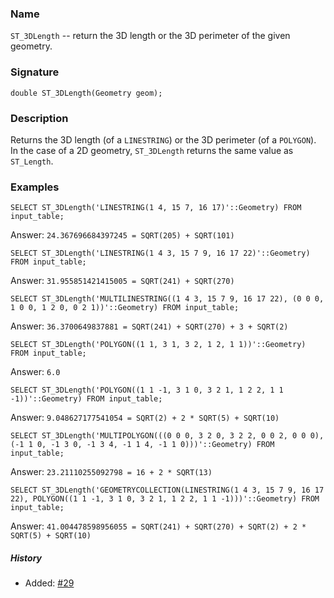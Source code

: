 ### Name
`ST_3DLength` -- return the 3D length or the 3D perimeter of the given
geometry.
 
### Signature

```mysql
double ST_3DLength(Geometry geom);
```

### Description

Returns the 3D length (of a `LINESTRING`) or the 3D perimeter (of a `POLYGON`).
In the case of a 2D geometry, `ST_3DLength` returns the same value as
`ST_Length`.

### Examples

```mysql
SELECT ST_3DLength('LINESTRING(1 4, 15 7, 16 17)'::Geometry) FROM input_table;
```
Answer:    `24.367696684397245 = SQRT(205) + SQRT(101)`
```mysql
SELECT ST_3DLength('LINESTRING(1 4 3, 15 7 9, 16 17 22)'::Geometry) FROM input_table;
```
Answer:    `31.955851421415005 = SQRT(241) + SQRT(270)`
```mysql
SELECT ST_3DLength('MULTILINESTRING((1 4 3, 15 7 9, 16 17 22), (0 0 0, 1 0 0, 1 2 0, 0 2 1))'::Geometry) FROM input_table;
```
Answer:    `36.3700649837881 = SQRT(241) + SQRT(270) + 3 + SQRT(2)`
```mysql
SELECT ST_3DLength('POLYGON((1 1, 3 1, 3 2, 1 2, 1 1))'::Geometry) FROM input_table;
```
Answer:    `6.0`
```mysql
SELECT ST_3DLength('POLYGON((1 1 -1, 3 1 0, 3 2 1, 1 2 2, 1 1 -1))'::Geometry) FROM input_table;
```
Answer:    `9.048627177541054 = SQRT(2) + 2 * SQRT(5) + SQRT(10)`
```mysql
SELECT ST_3DLength('MULTIPOLYGON(((0 0 0, 3 2 0, 3 2 2, 0 0 2, 0 0 0), (-1 1 0, -1 3 0, -1 3 4, -1 1 4, -1 1 0)))'::Geometry) FROM input_table;
```
Answer:    `23.21110255092798 = 16 + 2 * SQRT(13)`
```mysql
SELECT ST_3DLength('GEOMETRYCOLLECTION(LINESTRING(1 4 3, 15 7 9, 16 17 22), POLYGON((1 1 -1, 3 1 0, 3 2 1, 1 2 2, 1 1 -1)))'::Geometry) FROM input_table;
```
Answer:    `41.004478598956055 = SQRT(241) + SQRT(270) + SQRT(2) + 2 * SQRT(5) + SQRT(10)`

##### History

* Added: [#29](https://github.com/irstv/H2GIS/pull/29)
